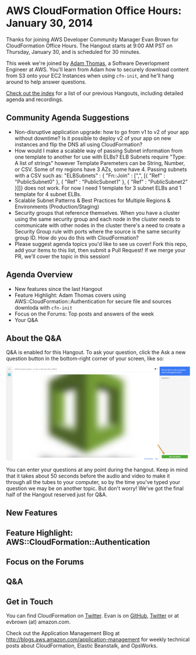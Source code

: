 AWS CloudFormation Office Hours: January 30, 2014
========================================================
Thanks for joining AWS Developer Community Manager Evan Brown for CloudFormation Office Hours. The Hangout starts at 9:00 AM PST on Thursday, January 30, and is scheduled for 30 minutes.

This week we're joined by [Adam Thomas](http://www.linkedin.com/pub/adam-thomas/12/215/621/), a Software Deverlopment Engineer at AWS. You'll learn from Adam how to securely download content from S3 onto your EC2 Instances when using `cfn-init`, and he'll hang around to help answer questions.

[Check out the index](../README.md) for a list of our previous Hangouts, including detailed agenda and recordings.

## Community Agenda Suggestions
* Non-disruptive application upgrade: how to go from v1 to v2 of your app without downtime? Is it possible to deploy v2 of your app on new instances and flip the DNS all using CloudFormation?
* How would I make a scalable way of passing Subnet information from one template to another for use with ELBs? ELB Subnets require "Type: A list of strings" however Template Paremeters can be String, Number, or CSV. Some of my regions have 3 AZs, some have 4. Passing subnets with a CSV such as: "ELBSubnets" : { "Fn::Join" : [",", [{ "Ref" : "PublicSubnet0" }, { "Ref" : "PublicSubnet1" }, { "Ref" : "PublicSubnet2" }]]} does not work. For now I need 1 template for 3 subnet ELBs and 1 template for 4 subnet ELBs.
* Scalable Subnet Patterns & Best Practices for Multiple Regions & Environments (Production/Staging)
* Security groups that reference themselves. When you have a cluster using the same security group and each node in the cluster needs to communicate with other nodes in the cluster there's a need to create a Security Group rule with ports where the source is the same security group ID. How do you do this with CloudFormation?
* Please suggest agenda topics you'd like to see us cover! Fork this repo, add your items to this list, then submit a Pull Request! If we merge your PR, we'll cover the topic in this session!

## Agenda Overview
* New features since the last Hangout
* Feature Highlight: Adam Thomas covers using AWS::CloudFormation::Authentication for secure file and sources downloda with `cfn-init`
* Focus on the Forums: Top posts and answers of the week
* Your Q&A

## About the Q&A
Q&A is enabled for this Hangout. To ask your question, click the Ask a new question button in the bottom-right corner of your screen, like so:

![](img/hangout-qa.png)

You can enter your questions at any point during the hangout. Keep in mind that it takes about 50 seconds before the audio and video to make it through all the tubes to your computer, so by the time you've typed your question we may be on another topic. But don't worry! We've got the final half of the Hangout reserved just for Q&A.

## New Features

## Feature Highlight: AWS::CloudFormation::Authentication

## Focus on the Forums

## Q&A

## Get in Touch
You can find CloudFormation on [Twitter](http://twitter.com/awscloudformer). Evan is on [GitHub](http://github.com/evandbrown), [Twitter](http://twitter.com/evandbrown) or at evbrown (at) amazon.com.

Check out the Application Management Blog at http://blogs.aws.amazon.com/application-management for weekly technical posts about CloudFormation, Elastic Beanstalk, and OpsWorks.

